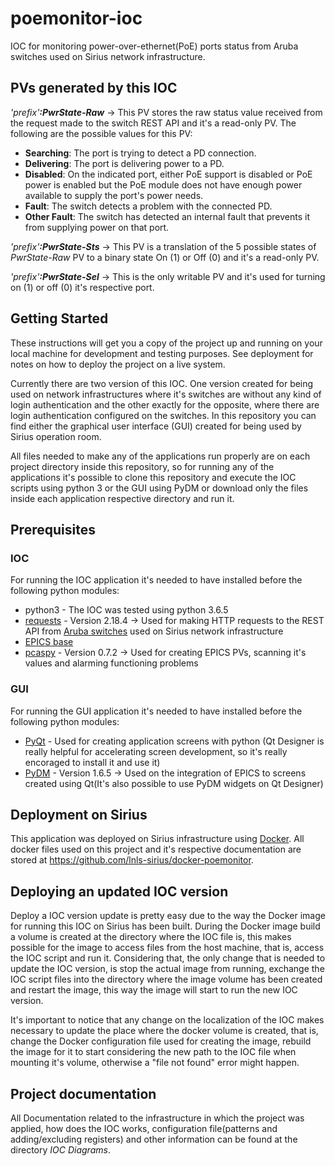 # poemonitor-ioc

IOC for monitoring power-over-ethernet(PoE) ports status from Aruba switches used on Sirius network infrastructure.

## PVs generated by this IOC

_'prefix'_**_:PwrState-Raw_** -> This PV stores the raw status value received from the request made to the switch REST API and it's a read-only PV. The following are the possible values for this PV:

* **Searching**: The port is trying to detect a PD connection.
* **Delivering**: The port is delivering power to a PD.
* **Disabled**: On the indicated port, either PoE support is disabled or PoE power is enabled but the PoE module does not have enough power available to supply the port's power needs.
* **Fault**: The switch detects a problem with the connected PD.
* **Other Fault**: The switch has detected an internal fault that prevents it from supplying power on that port.

_'prefix'_**_:PwrState-Sts_** -> This PV is a translation of the 5 possible states of _PwrState-Raw_ PV to a binary state On (1) or Off (0) and it's a read-only PV.

_'prefix'_**_:PwrState-Sel_** -> This is the only writable PV and it's used for turning on (1) or off (0) it's respective port.

## Getting Started

These instructions will get you a copy of the project up and running on your local machine for development and testing purposes. See deployment for notes on how to deploy the project on a live system.

Currently there are two version of this IOC. One version created for being used on network infrastructures where it's switches are without any kind of login authentication and the other exactly for the opposite, where there are login authentication configured on the switches. In this repository you can find either the graphical user interface (GUI) created for being used by Sirius operation room.

All files needed to make any of the applications run properly are on each project directory inside this repository, so for running any of the applications it's possible to clone this repository and execute the IOC scripts using python 3 or the GUI using PyDM or download only the files inside each application respective directory and run it.

## Prerequisites

### IOC

For running the IOC application it's needed to have installed before the following python modules:

* python3 - The IOC was tested using python 3.6.5
* [requests](https://2.python-requests.org//en/master/) - Version 2.18.4 -> Used for making HTTP requests to the REST API from [Aruba switches](https://www.arubanetworks.com/products/networking/switches/) used on Sirius network infrastructure
* [EPICS base](https://epics.anl.gov/)
* [pcaspy](https://pcaspy.readthedocs.io/en/latest/) - Version 0.7.2 -> Used for creating EPICS PVs, scanning it's values and alarming functioning problems

### GUI

For running the GUI application it's needed to have installed before the following python modules:

* [PyQt](https://www.qt.io/qt-for-python) - Used for creating application screens with python (Qt Designer is really helpful for accelerating screen development, so it's really encoraged to install it and use it)
* [PyDM](https://slaclab.github.io/pydm/) - Version 1.6.5 -> Used on the integration of EPICS to screens created using Qt(It's also possible to use PyDM widgets on Qt Designer)

## Deployment on Sirius

This application was deployed on Sirius infrastructure using [Docker](https://www.docker.com/). All docker files used on this project and it's respective documentation  are stored at https://github.com/lnls-sirius/docker-poemonitor.

## Deploying an updated IOC version 

Deploy a IOC version update is pretty easy due to the way the Docker image for running this IOC on Sirius has been built. During the Docker image build a volume is created at the directory where the IOC file is, this makes possible for the image to access files from the host machine, that is, access the IOC script and run it. Considering that, the only change that is needed to update the IOC version, is stop the actual image from running, exchange the IOC script files into the directory where the image volume has been created and restart the image, this way the image will start to run the new IOC version.

It's important to notice that any change on the localization of the IOC makes necessary to update the place where the docker volume is created, that is, change the Docker configuration file used for creating the image, rebuild the image for it to start considering the new path to the IOC file when mounting it's volume, otherwise a "file not found" error might happen.

## Project documentation

All Documentation related to the infrastructure in which the project was applied, how does the IOC works, configuration file(patterns and adding/excluding registers) and other information can be found at the directory _IOC Diagrams_.

